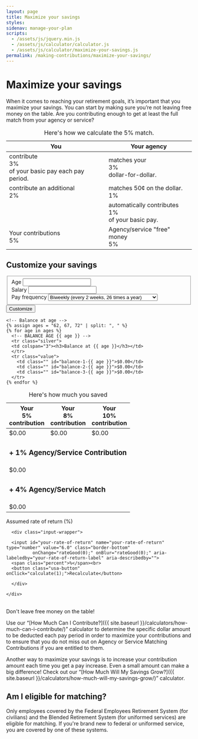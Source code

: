 ```yaml
---
layout: page
title: Maximize your savings
styles:
sidenav: manage-your-plan
scripts:
  - /assets/js/jquery.min.js
  - /assets/js/calculator/calculator.js
  - /assets/js/calculator/maximize-your-savings.js
permalink: /making-contributions/maximize-your-savings/
---
```

# Maximize your savings

When it comes to reaching your retirement goals, it’s important that you
maximize your savings. You can start by making sure you’re not leaving free
money on the table. Are you contributing enough to get at least the full match from your agency or service?

<!-- HOW WE CALCULATE THE MATCH -->
<section id="maximize">
<table class="usa-table-borderless calculate-match">
  <caption>Here's how we calculate the 5% match.</caption>
  <thead class="sticky">
    <tr>
      <th scope="col"><i class="fal fa-user-circle"></i>You</th>
      <th scope="col"><i class="fal fa-university"></i>Your agency</th>
    </tr>
  </thead>
  <tbody>
    <tr>
      <td>contribute<br>
      <span class="percent">3%</span><br>
      of your basic pay each pay period.</td>
      <td>matches your<br>
      <span class="percent">3%</span><br>
      dollar-for-dollar.</td>
    </tr>
    <tr>
      <td>contribute an additional<br>
      <span class="percent">2%</span></td>
      <td>matches 50&cent; on the dollar.<br>
      <span class="percent">1%</span></td>
    </tr>
    <tr>
      <td class="contribute">
      <i class="fas fa-donate"></i><i class="fas fa-donate"></i><br>
      <i class="fas fa-donate"></i><i class="fas fa-donate"></i><i class="fas fa-donate"></i>
      </td>
      <td>automatically contributes<br>
      <span class="percent">1%</span><br>
      of your basic pay.</td>
    </tr>
    <tr class="total-contributions">
      <td>
        <div class="match silver">Your contributions<br><span class="percent">5%</span></div>
      </td>
      <td>
        <div class="match silver">Agency/service "free" money<br><span class="percent">5%</span></div>
      </td>
    </tr>
  </tbody>
</table>
</section><!-- // end #maximize -->

<!-- CUSTOMIZE YOUR SAVINGS -->
<section id="customize">
<div class="usa-grid-full customize">
  <div class="usa-width-one-whole blue-medium"><h2>Customize your savings</h2></div>
</div>
<div class="usa-grid-full">
<fieldset>
  <!-- Age -->
  <div class="usa-width-one-third">
    <span class="form-field-icon"><i class="far fa-user-clock"></i></span>
    <div id="your-age-input-error" class="">
        <label id="your-age-label" class="" for="your-age">Age</label>
        <span id="your-age-error-message" class="" role="alert"></span>
        <input value="" id="your-age" name="your-age" type="number" class="border-bottom"
          onChange="ageGood(0);" onBlur="ageGood(0);" aria-labeledby="your-age-label" aria-describedby="">
    </div>
  </div>
  <!-- Salary -->
  <div class="usa-width-one-third">
    <span class="form-field-icon"><i class="far fa-money-check-alt"></i></span>
    <div id="your-salary-input-error" class="">
        <label id="your-salary-label" class="" for="your-salary">Salary</label>
        <span id="your-salary-error-message" class="" role="alert"></span>
        <input value="" id="your-salary" name="your-salary" type="number" class="border-bottom"
          onChange="salaryGood(0);" onBlur="salaryGood(0);" aria-labeledby="your-salary-label" aria-describedby="">
    </div>
  </div>
  <!-- Pay frequency -->
  <div class="usa-width-one-third">
    <span class="form-field-icon"><i class="far fa-calendar-day"></i></span>
    <div id="pay-frequency-input-error" class="">
        <label id="pay-frequency-label" class="" for="pay-frequency">Pay frequency</label>
        <span id="pay-frequency-error-message" class="" role="alert"></span>
        <select id="pay-frequency" name="pay-frequency" type="text" class="border-bottom"
            onChange="frequencyGood(0);" onBlur="frequencyGood(0);"
            aria-labeledby="pay-frequency-label" aria-describedby="">
           <option value="Select"></option>
           <option value="Biweekly" selected>Biweekly (every 2 weeks, 26 times a year)</option>
           <option value="Weekly">Weekly (52 times a year)</option>
           <option value="Semi-monthly">Semi-monthly (twice a month, 24 times a year)</option>
           <option value="Monthly">Monthly (12 times a year).</option>
        </select>
    </div>
  </div>
  </fieldset>
</div>
<!-- button -->
<div class="usa-grid-full">
  <div class="usa-width-one-whole">
    <button class="usa-button" onClick="calculate(1);">Customize</button>
  </div>
</div>
</section><!-- // end #customize -->

<!-- HOW MUCH YOU SAVED -->
<section id="how-much-you-saved">
<table class="usa-table-borderless calculate-match">
  <caption><div>Here's how much you saved</div></caption>
  <thead>
    <tr>
      <th scope="col">Your <br><span>5%</span><br> contribution</th>
      <th scope="col">Your <br><span>8%</span><br> contribution</th>
      <th scope="col">Your <br><span>10%</span><br> contribution</th>
    </tr>
  </thead>
  <tbody>
    <tr>
      <td id="contrib1">$0.00</td>
      <td id="contrib2">$0.00</td>
      <td id="contrib3">$0.00</td>
    </tr>
    <!-- 1% Agency/service contribution -->
    <tr class="silver">
      <td colspan="3"><h3>+ 1% Agency/Service Contribution</h3></td>
    </tr>
    <tr>
      <td colspan="3" id="agencyContrib">$0.00</td>
    </tr>
    <!-- 4% Agency/Service Match -->
    <tr class="silver">
      <td colspan="3"><h3>+ 4% Agency/Service Match</h3></td>
    </tr>
    <tr>
      <td colspan="3" id="agencyMatch">$0.00</td>
    </tr>

    <!-- Balance at age -->
    {% assign ages = "62, 67, 72" | split: ", " %}
    {% for age in ages %}
      <!-- BALANCE AGE {{ age }} -->
      <tr class="silver">
      <td colspan="3"><h3>Balance at {{ age }}</h3></td>
      </tr>
      <tr class="value">
        <td class="" id="balance-1-{{ age }}">$0.00</td>
        <td class="" id="balance-2-{{ age }}">$0.00</td>
        <td class="" id="balance-3-{{ age }}">$0.00</td>
      </tr>
    {% endfor %}
  </tbody>
</table>

<!-- Recalculate -->
<div class="usa-grid-full">
  <div class="usa-width-one-whole recalculate">
  <!-- <p class="assumes-rate-of-return">Assumes a 6% annual rate of return.</p> -->
    <div id="your-rate-of-return-input-error" class="">
      <label id="your-rate-of-return-label" class="" for="your-rate-of-return">Assumed rate of return (%)</label>
      <span id="your-rate-of-return-error-message" class="" role="alert"></span>

      <div class="input-wrapper">

      <input id="your-rate-of-return" name="your-rate-of-return" type="number" value="6.0" class="border-bottom"
              onChange="rateGood(0);" onBlur="rateGood(0);" aria-labeledby="your-rate-of-return-label" aria-describedby="">
      <span class="percent">%</span><br>
      <button class="usa-button" onClick="calculate(1);">Recalculate</button>

      </div>

    </div>
  </div><!-- // end .usa-width-one-whole .recalculate -->
</div><!-- // end .usa-grid-full -->
</section>
<!-- // end #how-much-you-saved -->

<!-- DON'T LEAVE FREE MONEY ON THE TABLE -->
<section id="free-money">
<div class="usa-grid-full">
  <div class="usa-width-one-whole ">
  <span class="icon-free-money">
  <i class="far fa-dollar-sign"></i></span><br>
  Don't leave free money on the table!
  </div>
</div>
</section>
<!-- // end #free-money -->

Use our &#8220;[How Much Can I Contribute?]({{ site.baseurl }}/calculators/how-much-can-i-contribute/)&#8221; calculator to determine the specific dollar amount to be deducted each pay period in order to maximize your contributions and to ensure that you do not miss out on Agency or Service Matching Contributions if you are entitled to them.

Another way to maximize your savings is to increase your contribution amount each time you get a pay increase. Even a small amount can make a big difference! Check out our &#8220;[How Much Will My Savings Grow?]({{ site.baseurl }}/calculators/how-much-will-my-savings-grow/)&#8221; calculator.  

## Am I eligible for matching?

Only employees covered by the <span data-term="Federal Employees' Retirement System (FERS)" class="js-glossary-toggle term term-end">Federal Employees Retirement System</span> (for civilians) and the <span data-term="Blended Retirement System (BRS)" class="js-glossary-toggle term term-end">Blended Retirement System </span> (for uniformed services) are eligible for matching. If you're brand new to federal or uniformed service, you are covered by one of these systems.
